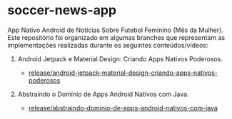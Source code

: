# soccer-news-app
App Nativo Android de Notícias Sobre Futebol Feminino (Mês da Mulher). Este repositório foi organizado em 
algumas branches que representam as implementações realizadas durante os seguintes conteúdos/vídeos:

1. Android Jetpack e Material Design: Criando Apps Nativos Poderosos.
   - [release/android-jetpack-material-design-criando-apps-nativos-poderosos](https://github.com/Dalakton/soccer-news-app/tree/release/android-jetpack-material-design-criando-apps-nativos-poderosos)

2. Abstraindo o Domínio de Apps Android Nativos com Java.
   - [release/abstraindo-dominio-de-apps-android-nativos-com-java](https://github.com/Dalakton/soccer-news-app/tree/release/abstraindo-dominio-de-apps-android-nativos-com-java)






